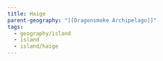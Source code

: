 ```yaml
---
title: Haige
parent-geography: "[[Dragonsmoke Archipelago]]"
tags:
  - geography/island
  - island
  - island/haige
---
```

